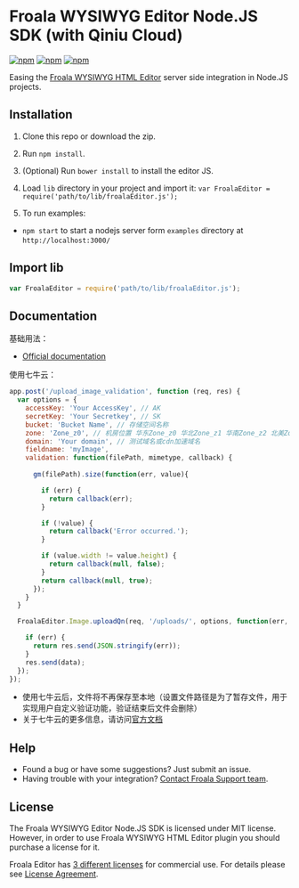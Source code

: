 # Froala WYSIWYG Editor Node.JS SDK (with Qiniu Cloud)

[![npm](https://img.shields.io/npm/v/wysiwyg-editor-node-sdk.svg)](https://www.npmjs.com/package/wysiwyg-editor-node-sdk)
[![npm](https://img.shields.io/npm/dm/wysiwyg-editor-node-sdk.svg)](https://www.npmjs.com/package/wysiwyg-editor-node-sdk)
[![npm](https://img.shields.io/npm/l/wysiwyg-editor-node-sdk.svg)](https://www.npmjs.com/package/wysiwyg-editor-node-sdk)

Easing the [Froala WYSIWYG HTML Editor](https://github.com/froala/wysiwyg-editor) server side integration in Node.JS projects.

## Installation

1. Clone this repo or download the zip.

2. Run `npm install`.

3. (Optional) Run `bower install` to install the editor JS.

3. Load `lib` directory in your project and import it: `var FroalaEditor = require('path/to/lib/froalaEditor.js');`

4. To run examples:
* `npm start` to start a nodejs server form `examples` directory at `http://localhost:3000/`

## Import lib
```javascript
var FroalaEditor = require('path/to/lib/froalaEditor.js');
```

## Documentation

基础用法：
 * [Official documentation](https://www.froala.com/wysiwyg-editor/docs/sdks/nodejs)
 
使用七牛云：
```javascript
app.post('/upload_image_validation', function (req, res) {
  var options = {
    accessKey: 'Your AccessKey', // AK
    secretKey: 'Your Secretkey', // SK
    bucket: 'Bucket Name', // 存储空间名称
    zone: 'Zone_z0', // 机房位置 华东Zone_z0 华北Zone_z1 华南Zone_z2 北美Zone_na0
    domain: 'Your domain', // 测试域名或cdn加速域名
    fieldname: 'myImage',
    validation: function(filePath, mimetype, callback) {
    
      gm(filePath).size(function(err, value){

        if (err) {
          return callback(err);
        }

        if (!value) {
          return callback('Error occurred.');
        }

        if (value.width != value.height) {
          return callback(null, false);
        }
        return callback(null, true);
      });
    }
  }

  FroalaEditor.Image.uploadQn(req, '/uploads/', options, function(err, data) {

    if (err) {
      return res.send(JSON.stringify(err));
    }
    res.send(data);
  });
});
```
- 使用七牛云后，文件将不再保存至本地（设置文件路径是为了暂存文件，用于实现用户自定义验证功能，验证结束后文件会删除）
- 关于七牛云的更多信息，请访问[官方文档](http://developer.qiniu.com/kodo)

## Help
- Found a bug or have some suggestions? Just submit an issue.
- Having trouble with your integration? [Contact Froala Support team](http://froala.dev/wysiwyg-editor/contact).


## License

The Froala WYSIWYG Editor Node.JS SDK is licensed under MIT license. However, in order to use Froala WYSIWYG HTML Editor plugin you should purchase a license for it.

Froala Editor has [3 different licenses](http://froala.com/wysiwyg-editor/pricing) for commercial use.
For details please see [License Agreement](http://froala.com/wysiwyg-editor/terms).


